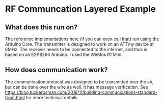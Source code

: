 # RF Communcation Layered Example

## What does this run on?

The reference implementations here (if you can even call that) run using the Arduino Core. The transmitter is designed to work on an ATTiny device at 8MHz.
The receiver needs to be connected to the internet, and thus is based on an ESP8266 Arduino. I used the WeMos R1 Mini. 

## How does communication work?

The communication protocol was designed to be transmitted over the air, but can be done over the wire as well. It has message verification. See https://blog.tuckerosman.com/2018/11/building-communications-standard-from.html for more technical details.


